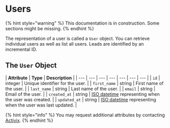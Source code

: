 # Users

{% hint style="warning" %}
This documentation is in construction. Some sections might be missing.
{% endhint %}

The representation of a user is called a `User` object. You can retrieve individual users as well as list all users. Leads are identified by an incremental ID.

## The `User` Object

| **Attribute** | **Type** | **Description** |
| --- | --- | --- | --- | --- | --- | --- |
| `id` | integer | Unique identifier for the user. |
| `first_name` | string | First name of the user. |
| `last_name` | string | Last name of the user. |
| `email` | string | Email of the user. |
| `created_at` | string | [ISO datetime](https://en.wikipedia.org/wiki/ISO_8601) representing when the user was created. |
| `updated_at` | string | [ISO datetime](https://en.wikipedia.org/wiki/ISO_8601) representing when the user was last updated. |

{% hint style="info" %}
You may request additional attributes by contacting [Activix](https://activix.ca/en/contact-us).
{% endhint %}

